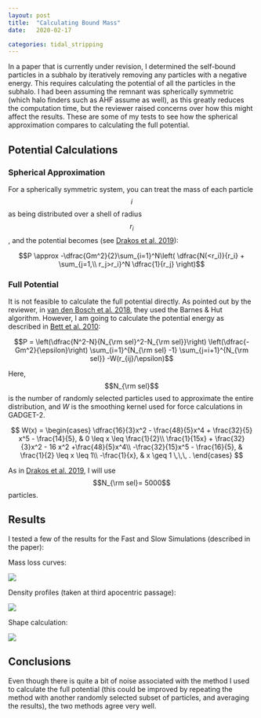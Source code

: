 ```yaml
---
layout: post
title:  "Calculating Bound Mass"
date:   2020-02-17

categories: tidal_stripping
---
```




In a paper that is currently under revision, I determined the self-bound particles in a subhalo by iteratively removing any particles with a negative energy. This requires calculating the potential of all the particles in the subhalo. I had been assuming the remnant was spherically symmetric (which halo finders such as AHF assume as well), as this greatly reduces the computation time, but the reviewer raised concerns over how this might affect the results. These are some of my tests to see how the spherical approximation compares to calculating the full potential.

## Potential Calculations

### Spherical Approximation

 For a spherically symmetric system, you can treat the mass of each particle $$i$$ as being distributed over a shell of radius $$r_i$$, and the potential becomes (see <a href="https://ui.adsabs.harvard.edu/abs/2019MNRAS.487..993D/abstract">Drakos et al. 2019</a>):

 $$P \approx -\dfrac{Gm^2}{2}\sum_{i=1}^N\left( \dfrac{N(<r_i)}{r_i} + \sum_{j=1,\\ r_j>r_i}^N \dfrac{1}{r_j} \right)$$


### Full Potential

It is not feasible to calculate the full potential directly. As pointed out by the reviewer, in <a href=" https://ui.adsabs.harvard.edu/abs/2018MNRAS.474.3043V/abstract">van den Bosch et al. 2018</a>, they used the Barnes & Hut algorithm. However, I am going to calculate the potential energy as described in <a href=" https://ui.adsabs.harvard.edu/abs/2010MNRAS.404.1137B/abstract">Bett et al. 2010</a>:

$$P = \left(\dfrac{N^2-N}{N_{\rm sel}^2-N_{\rm sel}}\right) \left(\dfrac{-Gm^2}{\epsilon}\right) \sum_{i=1}^{N_{\rm sel} -1} \sum_{j=i+1}^{N_{\rm sel}} -W(r_{ij}/\epsilon)$$

Here, $$N_{\rm sel}$$ is the number of randomly selected particles used to approximate the entire distribution, and $W$ is the smoothing kernel used for force calculations in GADGET-2.

$$
 W(x) =
 \begin{cases}
 \dfrac{16}{3}x^2 - \frac{48}{5}x^4 + \frac{32}{5} x^5 -  \frac{14}{5}, & 0 \leq x \leq  \frac{1}{2}\\
 \frac{1}{15x} + \frac{32}{3}x^2 - 16 x^2 +\frac{48}{5}x^4\\ -\frac{32}{15}x^5 - \frac{16}{5},
 & \frac{1}{2} \leq x \leq  1\\
 -\frac{1}{x}, &  x \geq 1 \,\,\, .
 \end{cases}
$$

As in <a href="https://ui.adsabs.harvard.edu/abs/2019MNRAS.487..993D/abstract">Drakos et al. 2019</a>,  I will use $$N_{\rm sel}= 5000$$ particles.

## Results

I tested a few of the results for the Fast and Slow Simulations (described in the paper):

Mass loss curves:

<img src="{{ site.baseurl }}/assets/plots/Pot_MassLoss.png">


Density profiles (taken at third apocentric passage):

<img src="{{ site.baseurl }}/assets/plots/Pot_Dens.png">


Shape calculation:

<img src="{{ site.baseurl }}/assets/plots/Pot_Shape.png">



## Conclusions

Even though there is quite a bit of noise associated with the method I used to calculate the full potential (this could be improved by repeating the method with another randomly selected subset of particles, and averaging the results), the two methods agree very well.
